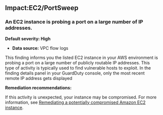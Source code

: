 Impact:EC2/PortSweep
--------------------


### An EC2 instance is probing a port on a large number of IP addresses.


**Default severity: High**


 * **Data source:** VPC flow logs

This finding informs you the listed EC2 instance in your AWS environment is probing a port on a large number of publicly routable IP addresses. This type of activity is typically used to find vulnerable hosts to exploit. In the finding details panel in your GuardDuty console, only the most recent remote IP address gets displayed


**Remediation recommendations:**


If this activity is unexpected, your instance may be compromised. For more information, see [Remediating a potentially compromised Amazon EC2 instance](https://docs.aws.amazon.com/guardduty/latest/ug/compromised-ec2.html).

